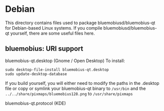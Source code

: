 
Debian
====================
This directory contains files used to package bluemobiusd/bluemobius-qt
for Debian-based Linux systems. If you compile bluemobiusd/bluemobius-qt yourself, there are some useful files here.

## bluemobius: URI support ##


bluemobius-qt.desktop  (Gnome / Open Desktop)
To install:

	sudo desktop-file-install bluemobius-qt.desktop
	sudo update-desktop-database

If you build yourself, you will either need to modify the paths in
the .desktop file or copy or symlink your bluemobius-qt binary to `/usr/bin`
and the `../../share/pixmaps/bluemobius128.png` to `/usr/share/pixmaps`

bluemobius-qt.protocol (KDE)

